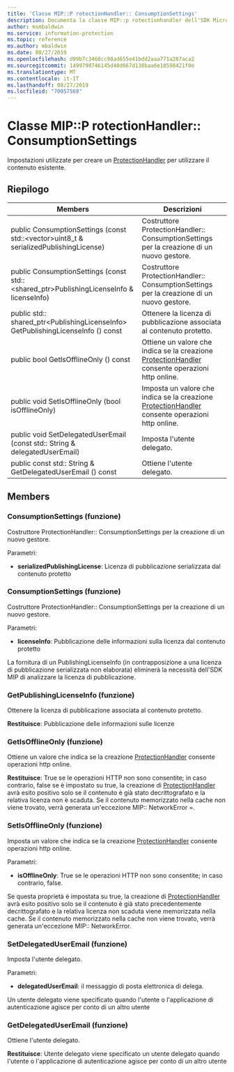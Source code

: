 ```yaml
---
title: 'Classe MIP::P rotectionHandler:: ConsumptionSettings'
description: Documenta la classe MIP::p rotectionhandler dell'SDK Microsoft Information Protection (MIP).
author: msmbaldwin
ms.service: information-protection
ms.topic: reference
ms.author: mbaldwin
ms.date: 08/27/2019
ms.openlocfilehash: d99b7c3468cc98ad655e41bdd2aaa771a287aca2
ms.sourcegitcommit: 1499790746145d40d667d138baa6e18598421f0e
ms.translationtype: MT
ms.contentlocale: it-IT
ms.lasthandoff: 08/27/2019
ms.locfileid: "70057568"
---
```

# <a name="class-mipprotectionhandlerconsumptionsettings"></a>Classe MIP::P rotectionHandler:: ConsumptionSettings 
Impostazioni utilizzate per creare un [ProtectionHandler](class_mip_protectionhandler.md) per utilizzare il contenuto esistente.
  
## <a name="summary"></a>Riepilogo
 Members                        | Descrizioni                                
--------------------------------|---------------------------------------------
public ConsumptionSettings (const std::\<vector\>uint8_t & serializedPublishingLicense)  | Costruttore ProtectionHandler:: ConsumptionSettings per la creazione di un nuovo gestore.
public ConsumptionSettings (const std::\<shared_ptr\>PublishingLicenseInfo & licenseInfo)  |  Costruttore ProtectionHandler:: ConsumptionSettings per la creazione di un nuovo gestore.
public std:: shared_ptr\<PublishingLicenseInfo\> GetPublishingLicenseInfo () const  |  Ottenere la licenza di pubblicazione associata al contenuto protetto.
public bool GetIsOfflineOnly () const  |  Ottiene un valore che indica se la creazione [ProtectionHandler](class_mip_protectionhandler.md) consente operazioni http online.
public void SetIsOfflineOnly (bool isOfflineOnly)  |  Imposta un valore che indica se la creazione [ProtectionHandler](class_mip_protectionhandler.md) consente operazioni http online.
public void SetDelegatedUserEmail (const std:: String & delegatedUserEmail)  |  Imposta l'utente delegato.
public const std:: String & GetDelegatedUserEmail () const  |  Ottiene l'utente delegato.
  
## <a name="members"></a>Members
  
### <a name="consumptionsettings-function"></a>ConsumptionSettings (funzione)
Costruttore ProtectionHandler:: ConsumptionSettings per la creazione di un nuovo gestore.

Parametri:  
* **serializedPublishingLicense**: Licenza di pubblicazione serializzata dal contenuto protetto


  
### <a name="consumptionsettings-function"></a>ConsumptionSettings (funzione)
Costruttore ProtectionHandler:: ConsumptionSettings per la creazione di un nuovo gestore.

Parametri:  
* **licenseInfo**: Pubblicazione delle informazioni sulla licenza dal contenuto protetto


La fornitura di un PublishingLicenseInfo (in contrapposizione a una licenza di pubblicazione serializzata non elaborata) eliminerà la necessità dell'SDK MIP di analizzare la licenza di pubblicazione.
  
### <a name="getpublishinglicenseinfo-function"></a>GetPublishingLicenseInfo (funzione)
Ottenere la licenza di pubblicazione associata al contenuto protetto.

  
**Restituisce**: Pubblicazione delle informazioni sulle licenze
  
### <a name="getisofflineonly-function"></a>GetIsOfflineOnly (funzione)
Ottiene un valore che indica se la creazione [ProtectionHandler](class_mip_protectionhandler.md) consente operazioni http online.

  
**Restituisce**: True se le operazioni HTTP non sono consentite; in caso contrario, false se è impostato su true, la creazione di [ProtectionHandler](class_mip_protectionhandler.md) avrà esito positivo solo se il contenuto è già stato decrittografato e la relativa licenza non è scaduta. Se il contenuto memorizzato nella cache non viene trovato, verrà generata un'eccezione MIP:: NetworkError =.
  
### <a name="setisofflineonly-function"></a>SetIsOfflineOnly (funzione)
Imposta un valore che indica se la creazione [ProtectionHandler](class_mip_protectionhandler.md) consente operazioni http online.

Parametri:  
* **isOfflineOnly**: True se le operazioni HTTP non sono consentite; in caso contrario, false.


Se questa proprietà è impostata su true, la creazione di [ProtectionHandler](class_mip_protectionhandler.md) avrà esito positivo solo se il contenuto è già stato precedentemente decrittografato e la relativa licenza non scaduta viene memorizzata nella cache. Se il contenuto memorizzato nella cache non viene trovato, verrà generata un'eccezione MIP:: NetworkError.
  
### <a name="setdelegateduseremail-function"></a>SetDelegatedUserEmail (funzione)
Imposta l'utente delegato.

Parametri:  
* **delegatedUserEmail**: il messaggio di posta elettronica di delega.


Un utente delegato viene specificato quando l'utente o l'applicazione di autenticazione agisce per conto di un altro utente
  
### <a name="getdelegateduseremail-function"></a>GetDelegatedUserEmail (funzione)
Ottiene l'utente delegato.

  
**Restituisce**: Utente delegato viene specificato un utente delegato quando l'utente o l'applicazione di autenticazione agisce per conto di un altro utente